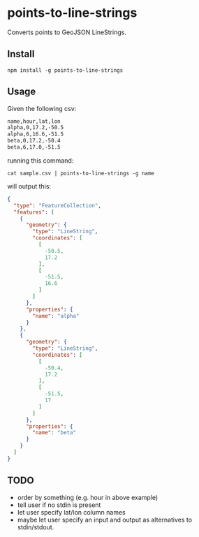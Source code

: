 # points-to-line-strings
Converts points to GeoJSON LineStrings.

## Install

`npm install -g points-to-line-strings`

## Usage

Given the following csv:

```txt
name,hour,lat,lon
alpha,0,17.2,-50.5
alpha,6,16.6,-51.5
beta,0,17.2,-50.4
beta,6,17.0,-51.5
```

running this command:

`cat sample.csv | points-to-line-strings -g name`

will output this:

```json
{
  "type": "FeatureCollection",
  "features": [
    {
      "geometry": {
        "type": "LineString",
        "coordinates": [
          [
            -50.5,
            17.2
          ],
          [
            -51.5,
            16.6
          ]
        ]
      },
      "properties": {
        "name": "alpha"
      }
    },
    {
      "geometry": {
        "type": "LineString",
        "coordinates": [
          [
            -50.4,
            17.2
          ],
          [
            -51.5,
            17
          ]
        ]
      },
      "properties": {
        "name": "beta"
      }
    }
  ]
}
```

## TODO
- order by something (e.g. hour in above example)
- tell user if no stdin is present
- let user specify lat/lon column names
- maybe let user specify an input and output as alternatives to stdin/stdout.
